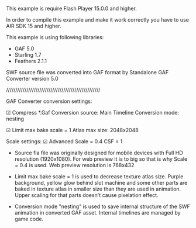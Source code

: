 This example is require Flash Player 15.0.0 and higher.

In order to compile this example and make it work correctly you have to use AIR SDK 15 and higher.

This example is using following libraries:
- GAF 5.0
- Starling 1.7
- Feathers 2.1.1

SWF source file was converted into GAF format by Standalone GAF Converter version 5.0

///////////////////////////////////////////////////

GAF Converter conversion settings:

☑ Compress *.Gaf
Conversion source: Main Timeline
Conversion mode: nesting

☑ Limit max bake scale = 1
Atlas max size: 2048x2048

Scale settings:
☑ Advanced
Scale = 0.4
CSF = 1

* Source fla file was originally designed for mobile devices with Full HD resolution (1920x1080). For web preview it is to big so that is why Scale = 0.4 is used. Web preview resolution is 768x432

* Limit max bake scale = 1 is used to decrease texture atlas size. Purple background, yellow glow behind slot machine and some other parts are baked in texture atlas in smaller size than they are used in animation. Upper scaling for that parts doesn't cause pixelation effect.

* Conversion mode "nesting" is used to save internal structure of the SWF animation in converted GAF asset. Internal timelines are managed by game code.
